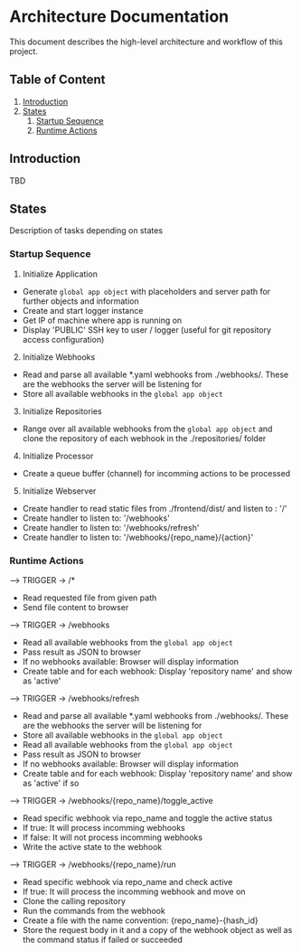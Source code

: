 # Architecture Documentation

This document describes the high-level architecture and workflow of this project.

## Table of Content

1. [Introduction](#introduction)
2. [States](#states)
    1. [Startup Sequence](#startup-sequence)
    2. [Runtime Actions](#runtime-actions)


## Introduction
TBD

## States
Description of tasks depending on states

### Startup Sequence
1. Initialize Application
  - Generate `global app object` with placeholders and server path for further objects and information
  - Create and start logger instance
  - Get IP of machine where app is running on
  - Display 'PUBLIC' SSH key to user / logger (useful for git repository access configuration)

2. Initialize Webhooks
  - Read and parse all available *.yaml webhooks from ./webhooks/. These are the webhooks the server will be listening for
  - Store all available webhooks in the `global app object`

3. Initialize Repositories
  - Range over all available webhooks from the `global app object` and clone the repository of each webhook in the ./repositories/ folder

4. Initialize Processor
  - Create a queue buffer (channel) for incomming actions to be processed 

5. Initialize Webserver
  - Create handler to read static files from ./frontend/dist/ and listen to : '/'
  - Create handler to listen to: '/webhooks' 
  - Create handler to listen to: '/webhooks/refresh'
  - Create handler to listen to: '/webhooks/{repo_name}/{action}'

### Runtime Actions
--> TRIGGER -> /*
  - Read requested file from given path
  - Send file content to browser 

--> TRIGGER -> /webhooks
  - Read all available webhooks from the `global app object`
  - Pass result as JSON to browser
  - If no webhooks available: Browser will display information 
  - Create table and for each webhook: Display 'repository name' and show as 'active'

--> TRIGGER -> /webhooks/refresh
  - Read and parse all available *.yaml webhooks from ./webhooks/. These are the webhooks the server will be listening for
  - Store all available webhooks in the `global app object`
  - Read all available webhooks from the `global app object`
  - Pass result as JSON to browser
  - If no webhooks available: Browser will display information 
  - Create table and for each webhook: Display 'repository name' and show as 'active' if so

--> TRIGGER -> /webhooks/{repo_name}/toggle_active
  - Read specific webhook via repo_name and toggle the active status
  - If true: It will process incomming webhooks
  - If false: It will not process incomming webhooks
  - Write the active state to the webhook

--> TRIGGER -> /webhooks/{repo_name}/run
  - Read specific webhook via repo_name and check active
  - If true: It will process the incomming webhook and move on
  - Clone the calling repository
  - Run the commands from the webhook
  - Create a file with the name convention: {repo_name}-{hash_id}
  - Store the request body in it and a copy of the webhook object as well as the command status if failed or succeeded
